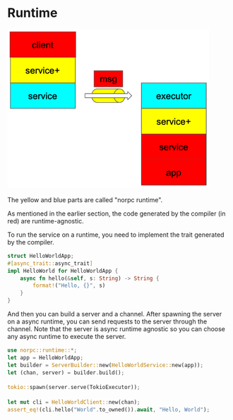 # Runtime

![](images/norpc-stack.png)

The yellow and blue parts are called "norpc runtime".

As mentioned in the earlier section,
the code generated by the compiler (in red) are runtime-agnostic.

To run the service on a runtime, you need to implement 
the trait generated by the compiler.

```rust
struct HelloWorldApp;
#[async_trait::async_trait]
impl HelloWorld for HelloWorldApp {
    async fn hello(&self, s: String) -> String {
        format!("Hello, {}", s)
    }
}
```

And then you can build a server and a channel.
After spawning the server on a async runtime,
you can send requests to the server through the channel.
Note that the server is async runtime agnostic so you can
choose any async runtime to execute the server.

```rust
use norpc::runtime::*;
let app = HelloWorldApp;
let builder = ServerBuilder::new(HelloWorldService::new(app));
let (chan, server) = builder.build();

tokio::spawn(server.serve(TokioExecutor));

let mut cli = HelloWorldClient::new(chan);
assert_eq!(cli.hello("World".to_owned()).await, "Hello, World");
```